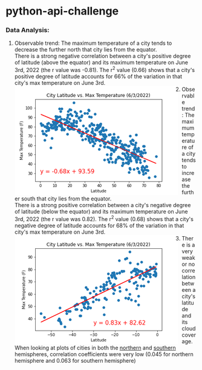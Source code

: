 # python-api-challenge

### Data Analysis:

1. Observable trend: The maximum temperature of a city tends to decrease the further north that city lies from the equator.</br> There is a strong negative correlation between a city's positive degree of latitude (above the equator) and its maximum temperature on June 3rd, 2022 (the r value was -0.81). The r<sup>2</sup> value (0.66) shows that a city's positive degree of latitude accounts for 66% of the variation in that city's max temperature on June 3rd.
   <img src="https://github.com/mbruns13/python-api-challenge/blob/main/output_data/northern_lat_temp_plot.png?raw=true"
     alt="Scatter plot of City Latitudes (>=0) and Max Temperature on 6/3/22"
     style="float: left; margin-right: 10px;" />
2. Observable trend: The maximum temperature of a city tends to increase the further south that city lies from the equator.</br>There is a strong positive correlation between a city's negative degree of latitude (below the equator) and its maximum temperature on June 3rd, 2022 (the r value was 0.82). The r<sup>2</sup> value (0.68) shows that a city's negative degree of latitude accounts for 68% of the variation in that city's max temperature on June 3rd.
   <img src="https://github.com/mbruns13/python-api-challenge/blob/main/output_data/southern_lat_temp_plot.png?raw=true"
     alt="Scatter plot of City Latitudes (<0) and Max Temperature on 6/3/22"
     style="float: left; margin-right: 10px;" />
3. There is a very weak or no correlation between a city's latitude and its cloud coverage. When looking at plots of cities in both the [northern](output_data/northern_lat_cloudiness_plot.png) and [southern](output_data/southern_lat_cloudiness_plot.png) hemispheres, correlation coefficients were very low (0.045 for northern hemisphere and 0.063 for southern hemisphere)

